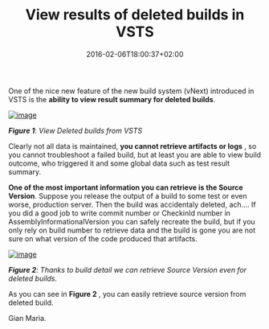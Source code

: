﻿---
title: "View results of deleted builds in VSTS"
description: ""
date: 2016-02-06T18:00:37+02:00
draft: false
tags: [build]
categories: [Tfs]
---
One of the nice new feature of the new build system (vNext) introduced in VSTS is the  **ability to view result summary for deleted builds**.

[![image](https://www.codewrecks.com/blog/wp-content/uploads/2016/02/image_thumb6.png "image")](https://www.codewrecks.com/blog/wp-content/uploads/2016/02/image6.png)

 ***Figure 1***: *View Deleted builds from VSTS*

Clearly not all data is maintained,  **you cannot retrieve artifacts or logs** , so you cannot troubleshoot a failed build, but at least you are able to view build outcome, who triggered it and some global data such as test result summary.

 **One of the most important information you can retrieve is the Source Version**. Suppose you release the output of a build to some test or even worse, production server. Then the build was accidentaly deleted, ach…. If you did a good job to write commit number or CheckinId number in AssemblyInformationalVersion you can safely recreate the build, but if you only rely on build number to retrieve data and the build is gone you are not sure on what version of the code produced that artifacts.

[![image](https://www.codewrecks.com/blog/wp-content/uploads/2016/02/image_thumb7.png "image")](https://www.codewrecks.com/blog/wp-content/uploads/2016/02/image7.png)

 ***Figure 2***: *Thanks to build detail we can retrieve Source Version even for deleted builds.*

As you can see in  **Figure 2** , you can easily retrieve source version from deleted build.

Gian Maria.
